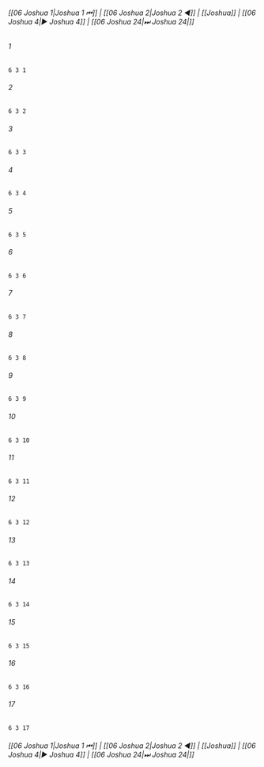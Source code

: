 
###### [[06 Joshua 1|Joshua 1 ⏮]] | [[06 Joshua 2|Joshua 2 ◀]] | [[Joshua]] | [[06 Joshua 4|▶ Joshua 4]] | [[06 Joshua 24|⏭ Joshua 24|]]

###### 1
``` verse
6 3 1 
```
###### 2
``` verse
6 3 2 
```
###### 3
``` verse
6 3 3 
```
###### 4
``` verse
6 3 4 
```
###### 5
``` verse
6 3 5 
```
###### 6
``` verse
6 3 6 
```
###### 7
``` verse
6 3 7 
```
###### 8
``` verse
6 3 8 
```
###### 9
``` verse
6 3 9 
```
###### 10
``` verse
6 3 10 
```
###### 11
``` verse
6 3 11 
```
###### 12
``` verse
6 3 12 
```
###### 13
``` verse
6 3 13 
```
###### 14
``` verse
6 3 14 
```
###### 15
``` verse
6 3 15 
```
###### 16
``` verse
6 3 16 
```
###### 17
``` verse
6 3 17 
```

###### [[06 Joshua 1|Joshua 1 ⏮]] | [[06 Joshua 2|Joshua 2 ◀]] | [[Joshua]] | [[06 Joshua 4|▶ Joshua 4]] | [[06 Joshua 24|⏭ Joshua 24|]]

